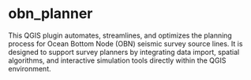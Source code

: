 # obn_planner
This QGIS plugin automates, streamlines, and optimizes the planning process for Ocean Bottom Node (OBN) seismic survey source lines. It is designed to support survey planners by integrating data import, spatial algorithms, and interactive simulation tools directly within the QGIS environment.
